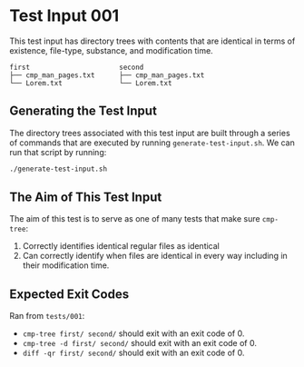 # Test Input 001

This test input has directory trees with contents that are identical in terms
of existence, file-type, substance, and modification time.

```
first                      second
├── cmp_man_pages.txt      ├── cmp_man_pages.txt
└── Lorem.txt              └── Lorem.txt
```

## Generating the Test Input

The directory trees associated with this test input are built through a series
of commands that are executed by running `generate-test-input.sh`. We can run
that script by running:

```bash
./generate-test-input.sh
```

## The Aim of This Test Input

The aim of this test is to serve as one of many tests that make sure
`cmp-tree`:
1. Correctly identifies identical regular files as identical
1. Can correctly identify when files are identical in every way including in
   their modification time.

## Expected Exit Codes

Ran from `tests/001`:

* `cmp-tree first/ second/` should exit with an exit code of 0.
* `cmp-tree -d first/ second/` should exit with an exit code of 0.
* `diff -qr first/ second/` should exit with an exit code of 0.
